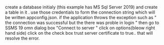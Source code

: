 create a database initialy (this example has MS Sql Server 2019) and create a table in it . use those credentials to form the connection string which will be written appconfig.json.
if the application throws the exception such as " the connection was successful but the there was proble in login " then go to SSMS 19 omn dialog box "Connect to server " click on options(bleow right hand side)
click on the check box trust server certificate to true.. that will resolve the error.

